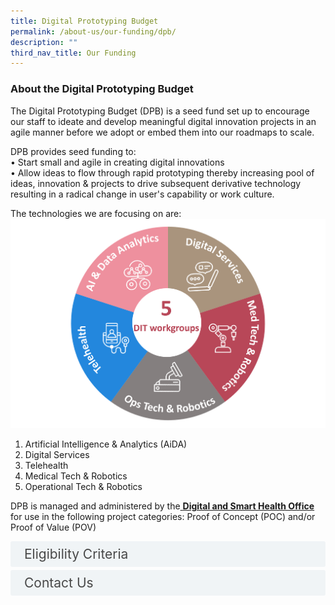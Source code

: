 ```yaml
---
title: Digital Prototyping Budget
permalink: /about-us/our-funding/dpb/
description: ""
third_nav_title: Our Funding
---
```

<h3>About the Digital Prototyping Budget </h3>
The Digital Prototyping Budget (DPB) is a seed fund set up to encourage our staff to ideate and develop meaningful digital innovation projects in an agile manner before we adopt or embed them into our roadmaps to scale.

DPB provides seed funding to:<br>
•	Start small and agile in creating digital innovations<br>
•	Allow ideas to flow through rapid prototyping thereby increasing pool of ideas, innovation &amp; projects to drive subsequent derivative technology resulting in a radical change in user's capability or work culture.

The technologies we are focusing on are:
![](/images/picture1.png)
1.	Artificial Intelligence &amp; Analytics (AiDA)
2.	Digital Services
3.	Telehealth
4.	Medical Tech &amp; Robotics
5.	Operational Tech &amp; Robotics

DPB is managed and administered by the<a href="/about-us/our-offices/chi-dsho/" target="_blank"> <b><u>Digital and Smart Health Office</u></b></a>  for use in the following project categories: Proof of Concept (POC) and/or Proof of Value (POV) 

<style>

input {
	display: none;
}
label {
	display: block;
	padding: 8px 22px;
	margin: 0 0 5px 0;
	cursor: pointor;
	background: #F0F4F6;
	border-radius: 3px;
	width=100%;
	color: #484848;
	transition: ease .5s;
	font-size: 1.5em;
}

label:hover {
	background: #BD2D37;
	color: #FFF;
}

.accordion-content {
	padding: 10px 0px 30px 30px;
	margin: 0 0 1px 0;
	border-radius: 3px;
	font-size: 1.25em;
}

input + label + .accordion-content {
	display: none;
}

input:checked + label + .accordion-content {
	display: none;
}

input:checked + label + .accordion-content {
	display: block;
}

</style>
<!-- End of accordion -->

<div class="container">

<div>
	<input id="title1" type="checkbox"><label for="title1">Eligibility Criteria</label>
	<div class="accordion-content">
	<div class="para">All TTSH staff may apply to DPB. Funding will also be applicable to non-staff (e.g. research collaborator, community partners, patients, caregivers, volunteers, students) if the fund recipient is part of a larger umbrella TTSH programme where a TTSH staff is the Project Owner / Principal Investigator.<br><br>
Project owner who is looking to test out any of the following technologies that can be adopted into SIPs when its proof-of-concept results in a working prototype/workflow, or when its proof of value results in a validated prototype/workflow. The technologies we are focusing on are:<br><br>
1.	Artificial Intelligence &amp; Analytics (AiDA)<br>
2.	Digital Services<br>
3.	Telehealth<br>
4.	Medical Tech &amp; Robotics<br>
5.	Operational Tech &amp; Robotics

</div>
	</div>
	<input id="title2" type="checkbox"><label for="title2">Contact Us</label>
	<div class="accordion-content">
		<div class="para">If you have any questions, please contact us at <a>dsho@ttsh.com.sg</a>
</div>
	</div>

</div></div>